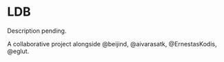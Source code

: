 # LDB

Description pending.

A collaborative project alongside @beijind, @aivarasatk, @ErnestasKodis, @eglut.
